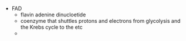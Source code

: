 - FAD
	- flavin adenine dinucloetide
	- coenzyme that shuttles protons and electrons from glycolysis and the Krebs cycle to the etc
	-